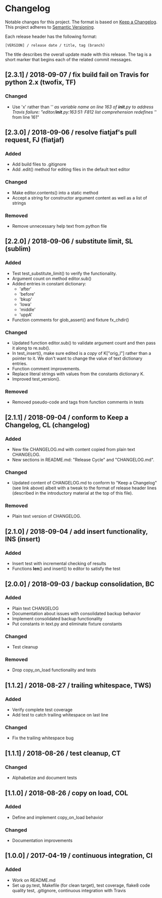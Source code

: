 # Changelog

Notable changes for this project. The format is based on
[Keep a Changelog](https://keepachangelog.com/en/1.0.0/). This project
adheres to [Semantic Versioning](https://semver.org/spec/v2.0.0.html).

Each release header has the following format:

    [VERSION] / release date / title, tag (branch)

The title describes the overall update made with this release. The tag is a
short marker that begins each of the related commit messages.

## [2.3.1] / 2018-09-07 / fix build fail on Travis for python 2.x (twofix, TF)
### Changed
 - Use 'x' rather than '_' as variable name on line 163 of __init__.py to
   address Travis failure: "editor/__init__.py:163:51: F812 list
   comprehension redefines '_' from line 161"


## [2.3.0] / 2018-09-06 / resolve fiatjaf's pull request, FJ (fiatjaf)
### Added
 - Add build files to .gitignore
 - Add .edit() method for editing files in the default text editor

### Changed
 - Make editor.contents() into a static method
 - Accept a string for constructor argument content as well as a list of
   strings

### Removed
 - Remove unnecessary help text from python file


## [2.2.0] / 2018-09-06 / substitute limit, SL (sublim)
### Added
 - Test test_substitute_limit() to verify the functionality.
 - Argument count on method editor.sub()
 - Added entries in constant dictionary:
     - 'after'
     - 'before'
     - 'bkup'
     - 'lowa'
     - 'middle'
     - 'uppA'
 - Function comments for glob_assert() and fixture fx_chdir()

### Changed
 - Updated function editor.sub() to validate argument count and then pass
   it along to re.sub().
 - In test_insert(), make sure edited is a *copy* of K["orig_l"] rather
   than a pointer to it. We don't want to change the value of text
   dictionary entries.
 - Function comment improvements.
 - Replace literal strings with values from the constants dictionary K.
 - Improved test_version().

### Removed
 -  Removed pseudo-code and tags from function comments in tests


## [2.1.1] / 2018-09-04 / conform to Keep a Changelog, CL (changelog)
### Added
 - New file CHANGELOG.md with content copied from plain text CHANGELOG.
 - New sections in README.md: "Release Cycle" and "CHANGELOG.md".

### Changed
 - Updated content of CHANGELOG.md to conform to "Keep a Changelog" (see
   link above) albeit with a tweak to the format of release header lines
   (described in the introductory material at the top of this file).

### Removed
 - Plain text version of CHANGELOG.


## [2.1.0] / 2018-09-04 / add insert functionality, INS (insert)
### Added
 - Insert test with incremental checking of results
 - Functions __len__() and insert() to editor to satisfy the test


## [2.0.0] / 2018-09-03 / backup consolidation, BC
### Added
 - Plain text CHANGELOG
 - Documentation about issues with consolidated backup behavior
 - Implement consolidated backup functionality
 - Put constants in text.py and eliminate fixture constants

### Changed
 - Test cleanup

### Removed
 - Drop copy_on_load functionality and tests


## [1.1.2] / 2018-08-27 / trailing whitespace, TWS)
### Added
 - Verify complete test coverage
 - Add test to catch trailing whitespace on last line

### Changed
 - Fix the trailing whitespace bug


## [1.1.1] / 2018-08-26 / test cleanup, CT
### Changed
 - Alphabetize and document tests


## [1.1.0] / 2018-08-26 / copy on load, COL
### Added
 - Define and implement copy_on_load behavior

### Changed
 - Documentation improvements


## [1.0.0] / 2017-04-19 / continuous integration, CI
### Added
 - Work on README.md
 - Set up py.test, Makefile (for clean target), test coverage, flake8 code
   quality test, .gitignore, continuous integration with Travis
